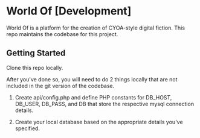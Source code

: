 # World Of [Development]
World Of is a platform for the creation of CYOA-style digital fiction. This repo maintains the codebase for this project.

## Getting Started
Clone this repo locally.

After you've done so, you will need to do 2 things locally that are not included in the git version of the codebase.

1. Create api/config.php and define PHP constants for DB_HOST, DB_USER, DB_PASS, and DB that store the respective mysql connection details.

2. Create your local database based on the appropriate details you've specified.
